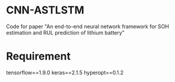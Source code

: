 # CNN-ASTLSTM
Code for paper "An end-to-end neural network framework for SOH estimation and RUL prediction of lithium battery"

# Requirement
tensorflow==1.9.0
keras==2.1.5
hyperopt==0.1.2
